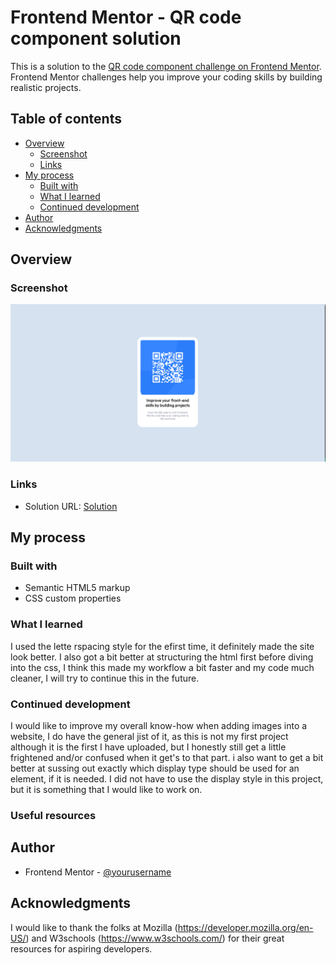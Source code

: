 # Frontend Mentor - QR code component solution

This is a solution to the [QR code component challenge on Frontend Mentor](https://www.frontendmentor.io/challenges/qr-code-component-iux_sIO_H). Frontend Mentor challenges help you improve your coding skills by building realistic projects. 

## Table of contents

- [Overview](#overview)
  - [Screenshot](#screenshot)
  - [Links](#links)
- [My process](#my-process)
  - [Built with](#built-with)
  - [What I learned](#what-i-learned)
  - [Continued development](#continued-development)
- [Author](#author)
- [Acknowledgments](#acknowledgments)

## Overview

### Screenshot

![](./Screenshot.png)

### Links

- Solution URL: [Solution](https://github.com/Kena-Njonge/qr-code-component)

## My process

### Built with

- Semantic HTML5 markup
- CSS custom properties


### What I learned

I used the lette rspacing style for the efirst time, it definitely made the site look better. I also got a bit better at structuring the html first before diving into the css, I think this made my workflow a bit faster and my code much cleaner, I will try to continue this in the future.


### Continued development

I would like to improve my overall know-how when adding images into a website, I do have the general jist of it, as this is not my first project although it is the first I have uploaded, but I honestly still get a little frightened and/or confused when it get's to that part. i also want to get a bit better at sussing out exactly which display type should be used for an element, if it is needed. I did not have to use the display style in this project, but it is something that I would like to work on.


### Useful resources


## Author

- Frontend Mentor - [@yourusername](https://www.frontendmentor.io/profile/Kena-Njonge)


## Acknowledgments

I would  like to thank the folks at Mozilla (https://developer.mozilla.org/en-US/) and W3schools (https://www.w3schools.com/) for their great resources for aspiring developers.

